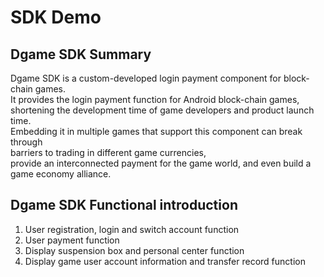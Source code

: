 # SDK Demo

## Dgame SDK Summary

  Dgame SDK is a custom-developed login payment component for block-chain games.<br>
  It provides the login payment function for Android block-chain games,<br>
  shortening the development time of game developers and product launch time.<br> 
  Embedding it in multiple games that support this component can break through<br> 
  barriers to trading in different game currencies,  
  provide an interconnected payment for the game world, and even build a game economy alliance.<br>
    
## Dgame SDK Functional introduction

   1. User registration, login and switch account function<br>
   2. User payment function<br>
   3. Display suspension box and personal center function<br>
   4. Display game user account information and transfer record function<br>
